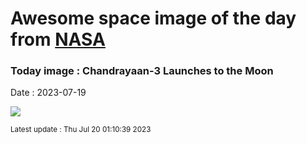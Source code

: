 
# Awesome space image of the day from [NASA](https://api.nasa.gov/)

### Today image : Chandrayaan-3 Launches to the Moon
Date : 2023-07-19

![](https://apod.nasa.gov/apod/image/2307/Chandrayaan3_Suresh_960.jpg)

<small>Latest update : Thu Jul 20 01:10:39 2023</small>
        